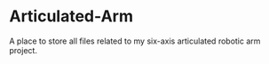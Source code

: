 # Articulated-Arm

A place to store all files related to my six-axis articulated robotic arm project. 
